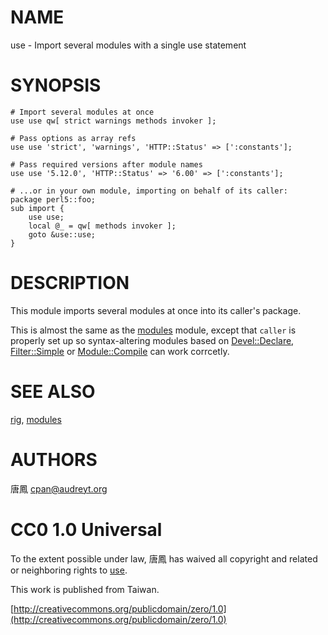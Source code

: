 # NAME

use - Import several modules with a single use statement

# SYNOPSIS

    # Import several modules at once
    use use qw[ strict warnings methods invoker ];

    # Pass options as array refs
    use use 'strict', 'warnings', 'HTTP::Status' => [':constants'];

    # Pass required versions after module names
    use use '5.12.0', 'HTTP::Status' => '6.00' => [':constants'];

    # ...or in your own module, importing on behalf of its caller:
    package perl5::foo;
    sub import {
        use use;
        local @_ = qw[ methods invoker ];
        goto &use::use;
    }

# DESCRIPTION

This module imports several modules at once into its caller's package.

This is almost the same as the [modules](http://search.cpan.org/perldoc?modules) module, except that `caller`
is properly set up so syntax-altering modules based on [Devel::Declare](http://search.cpan.org/perldoc?Devel::Declare),
[Filter::Simple](http://search.cpan.org/perldoc?Filter::Simple) or [Module::Compile](http://search.cpan.org/perldoc?Module::Compile) can work corrcetly.

# SEE ALSO

[rig](http://search.cpan.org/perldoc?rig), [modules](http://search.cpan.org/perldoc?modules)

# AUTHORS

唐鳳 <cpan@audreyt.org>

# CC0 1.0 Universal

To the extent possible under law, 唐鳳 has waived all copyright and related
or neighboring rights to [use](http://search.cpan.org/perldoc?use).

This work is published from Taiwan.

[http://creativecommons.org/publicdomain/zero/1.0](http://creativecommons.org/publicdomain/zero/1.0)